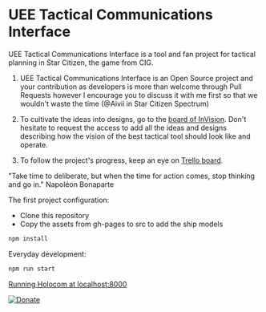 # UEE Tactical Communications Interface
UEE Tactical Communications Interface is a tool and fan project for tactical planning in Star Citizen, the game from CIG.

1. UEE Tactical Communications Interface is an Open Source project and your contribution as developers is more than welcome through Pull Requests however I encourage you to discuss it with me first so that we wouldn't waste the time (@Aivii in Star Citizen Spectrum)

2. To cultivate the ideas into designs, go to the [board of InVision](https://projects.invisionapp.com/boards/6B3D5QRKT2ZYM/). Don't hesitate to request the access to add all the ideas and designs describing how the vision of the best tactical tool should look like and operate.

3. To follow the project's progress, keep an eye on [Trello board](https://trello.com/b/yriIKmf7/u-tec-progress-board).

"Take time to deliberate, but when the time for action comes, stop thinking and go in." Napoléon Bonaparte

The first project configuration:

* Clone this repository
* Copy the assets from gh-pages to src to add the ship models

```sh
npm install
```

Everyday development:

```sh
npm run start
```

[Running Holocom at localhost:8000](http://localhost:8000)

[![Donate](https://raw.githubusercontent.com/ibek/u-tec/master/src/assets/images/donate.png)](https://donorbox.org/uee-tactical-communications-interface)

